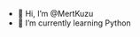 - 👋 Hi, I’m @MertKuzu
- 🌱 I’m currently learning Python

<!---
MertKuzu/MertKuzu is a ✨ special ✨ repository because its `README.md` (this file) appears on your GitHub profile.
You can click the Preview link to take a look at your changes.
--->
